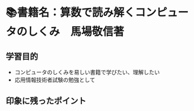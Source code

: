 # 📚書籍名：算数で読み解くコンピュータのしくみ　馬場敬信著

## 学習目的
- コンピュータのしくみを易しい書籍で学びたい、理解したい
- 応用情報技術者試験の勉強として

## 印象に残ったポイント

